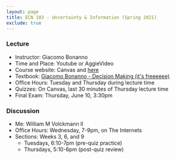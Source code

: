 ```yaml
---
layout: page
title: ECN 103 - Uncertainty & Information (Spring 2021)
exclude: true
---
```



### Lecture
* Instructor: Giacomo Bonanno
* Time and Place: Youtube or AggieVideo
* Course website: Canvas and [here](http://faculty.econ.ucdavis.edu/faculty/bonanno/teaching/103/index.html)
* Textbook: [Giacomo Bonanno - Decision Making (it's freeeeee)](http://faculty.econ.ucdavis.edu/faculty/bonanno/URI_Book.html)
* Office Hours: Tuesday and Thursday during lecture time
* Quizzes: On Canvas, last 30 minutes of Thursday lecture time
* Final Exam: Thursday, June 10, 3:30pm


### Discussion
* Me: William M Volckmann II
* Office Hours: Wednesday, 7-9pm, on The Internets
* Sections: Weeks 3, 6, and 9
  * Tuesdays, 6:10-7pm (pre-quiz practice)
  * Thursdays, 5:10-6pm (post-quiz review)
